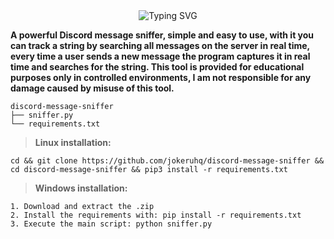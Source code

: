<div align="center">
  <img src="https://readme-typing-svg.herokuapp.com?font=Fira+Code&size=25&duration=3000&pause=1000&color=F7F7F7&center=true&vCenter=true&width=435&lines=Shodan+Email" alt="Typing SVG" />
</div>

**A powerful Discord message sniffer, simple and easy to use, with it you can track a string by searching all messages on the server in real time, every time a user sends a new message the program captures it in real time and searches for the string. This tool is provided for educational purposes only in controlled environments, I am not responsible for any damage caused by misuse of this tool.**

```
discord-message-sniffer
├── sniffer.py
└── requirements.txt
```

> **Linux installation:**

```
cd && git clone https://github.com/jokeruhq/discord-message-sniffer && cd discord-message-sniffer && pip3 install -r requirements.txt
```

> **Windows installation:**

```
1. Download and extract the .zip
2. Install the requirements with: pip install -r requirements.txt
3. Execute the main script: python sniffer.py
```
